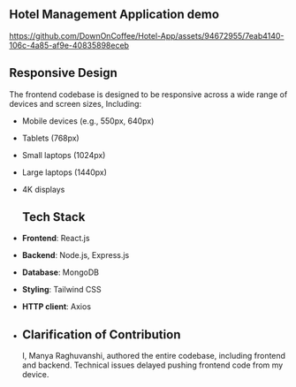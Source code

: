 ## Hotel Management Application demo  

https://github.com/DownOnCoffee/Hotel-App/assets/94672955/7eab4140-106c-4a85-af9e-40835898eceb
## Responsive Design
The frontend codebase is designed to be responsive across a wide range of devices and screen sizes, Including:
- Mobile devices (e.g., 550px, 640px)
- Tablets (768px)
- Small laptops (1024px)
- Large laptops (1440px)
- 4K displays

  ## Tech Stack
- **Frontend**: React.js
- **Backend**: Node.js, Express.js
- **Database**: MongoDB
- **Styling**: Tailwind CSS
- **HTTP client**: Axios
- 
  ## Clarification of Contribution
  I, Manya Raghuvanshi, authored the entire codebase, including frontend and backend. Technical issues delayed pushing frontend code from my device.






